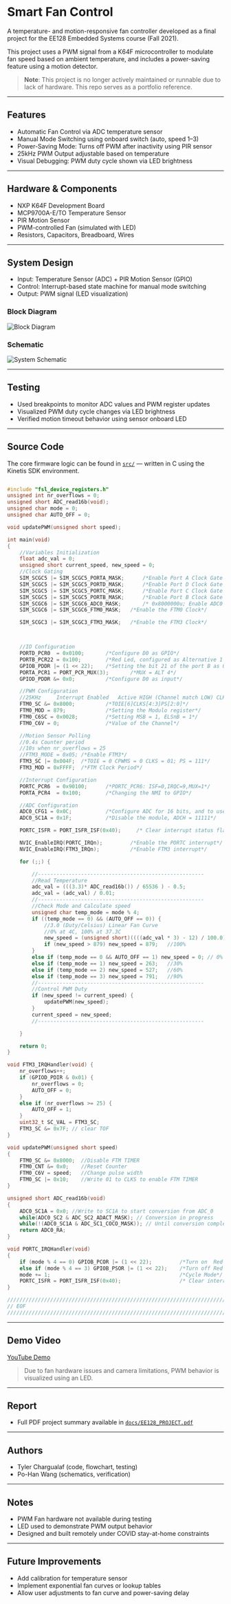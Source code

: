 # Smart Fan Control

A temperature- and motion-responsive fan controller developed as a final project for the EE128 Embedded Systems course (Fall 2021).

This project uses a PWM signal from a K64F microcontroller to modulate fan speed based on ambient temperature, and includes a power-saving feature using a motion detector.

> **Note**: This project is no longer actively maintained or runnable due to lack of hardware. This repo serves as a portfolio reference.

---

## Features
- Automatic Fan Control via ADC temperature sensor
- Manual Mode Switching using onboard switch (auto, speed 1–3)
- Power-Saving Mode: Turns off PWM after inactivity using PIR sensor
- 25kHz PWM Output adjustable based on temperature
- Visual Debugging: PWM duty cycle shown via LED brightness

---

## Hardware & Components
- NXP K64F Development Board
- MCP9700A-E/TO Temperature Sensor
- PIR Motion Sensor
- PWM-controlled Fan (simulated with LED)
- Resistors, Capacitors, Breadboard, Wires

---

## System Design

- Input: Temperature Sensor (ADC) + PIR Motion Sensor (GPIO)
- Control: Interrupt-based state machine for manual mode switching
- Output: PWM signal (LED visualization)

### Block Diagram
![Block Diagram](images/diagram.png)

### Schematic
![System Schematic](images/schematic.png)

---

## Testing
- Used breakpoints to monitor ADC values and PWM register updates
- Visualized PWM duty cycle changes via LED brightness
- Verified motion timeout behavior using sensor onboard LED

---

## Source Code
The core firmware logic can be found in [`src/`](src/) — written in C using the Kinetis SDK environment.

```c

#include "fsl_device_registers.h"
unsigned int nr_overflows = 0;
unsigned short ADC_read16b(void);
unsigned char mode = 0;
unsigned char AUTO_OFF = 0;

void updatePWM(unsigned short speed);

int main(void)
{
	//Variables Initialization
	float adc_val = 0;
	unsigned short current_speed, new_speed = 0;
  	//Clock Gating
	SIM_SCGC5 |= SIM_SCGC5_PORTA_MASK;      /*Enable Port A Clock Gate Control*/
	SIM_SCGC5 |= SIM_SCGC5_PORTD_MASK;      /*Enable Port D Clock Gate Control*/
	SIM_SCGC5 |= SIM_SCGC5_PORTC_MASK;		/*Enable Port C Clock Gate Control*/
	SIM_SCGC5 |= SIM_SCGC5_PORTB_MASK; 		/*Enable Port B Clock Gate Control*/
	SIM_SCGC6 |= SIM_SCGC6_ADC0_MASK;  		/* 0x8000000u; Enable ADC0 Clock*/
	SIM_SCGC6 |= SIM_SCGC6_FTM0_MASK;	/*Enable the FTM0 Clock*/

	SIM_SCGC3 |= SIM_SCGC3_FTM3_MASK;	/*Enable the FTM3 Clock*/



	//IO Configuration
	PORTD_PCR0  = 0x0100;		/*Configure D0 as GPIO*/
	PORTB_PCR22 = 0x100;		/*Red Led, configured as Alternative 1 (GPIO)*/
	GPIOB_PDDR |= (1 << 22);	/*Setting the bit 21 of the port B as Output*/
	PORTA_PCR1 = PORT_PCR_MUX(3);		/*MUX = ALT 4*/
	GPIOD_PDDR &= 0x0;			/*Configure D0 as input*/

	//PWM Configuration
	//25KHz		Interrupt Enabled 	Active HIGH (Channel match LOW)	CLKS = 00
	FTM0_SC &= 0x8000;			/*TOIE[6]CLKS[4:3]PS[2:0]*/
	FTM0_MOD = 879;				/*Setting the Modulo register*/
	FTM0_C6SC = 0x0028;			/*Setting MSB = 1, ELSnB = 1*/
	FTM0_C6V = 0;				/*Value of the Channel*/

	//Motion Sensor Polling
	//0.4s Counter period
	//10s when nr_overflows = 25
	//FTM3_MODE = 0x05;	/*Enable FTM3*/
	FTM3_SC |= 0x004F;	/*TOIE = 0 CPWMS = 0 CLKS = 01; PS = 111*/
	FTM3_MOD = 0xFFFF;	/*FTM Clock Period*/

	//Interrupt Configuration
	PORTC_PCR6  = 0x90100; 		/*PORTC_PCR6: ISF=0,IRQC=9,MUX=1*/
	PORTA_PCR4  = 0x100;		/*Changing the NMI to GPIO*/

	//ADC Configuration
	ADC0_CFG1 = 0x0C; 			/*Configure ADC for 16 bits, and to use bus clock*/
	ADC0_SC1A = 0x1F; 			/*Disable the module, ADCH = 11111*/

	PORTC_ISFR = PORT_ISFR_ISF(0x40); 	  /* Clear interrupt status flag */

	NVIC_EnableIRQ(PORTC_IRQn);			/*Enable the PORTC interrupt*/
	NVIC_EnableIRQ(FTM3_IRQn); 			/*Enable FTM3 interrupt*/

    for (;;) {

    	//------------------------------------------------------
    	//Read Temperature
        adc_val = (((3.3)* ADC_read16b()) / 65536 ) - 0.5;
        adc_val = (adc_val) / 0.01;
        //------------------------------------------------------
        //Check Mode and Calculate speed
        unsigned char temp_mode = mode % 4;
        if ((temp_mode == 0) && (AUTO_OFF == 0)) {
        	//3.0 (Duty/Celsius) Linear Fan Curve
        	//0% at 4C, 100% at 37.3C
        	new_speed = (unsigned short)((((adc_val * 3) - 12) / 100.0) * 879); //0.00 to 1.00
        	if (new_speed > 879) new_speed = 879;	//100%
        }
        else if (temp_mode == 0 && AUTO_OFF == 1) new_speed = 0; // 0%
        else if (temp_mode == 1) new_speed = 263;	//30%
        else if (temp_mode == 2) new_speed = 527;	//60%
        else if (temp_mode == 3) new_speed = 791;	//90%
        //------------------------------------------------------
        //Control PWM Duty
        if (new_speed != current_speed) {
        	updatePWM(new_speed);
        }
        current_speed = new_speed;
        //------------------------------------------------------

    }

    return 0;
}

void FTM3_IRQHandler(void) {
	nr_overflows++;
	if (GPIOD_PDIR & 0x01) {
		nr_overflows = 0;
		AUTO_OFF = 0;
	}
	else if (nr_overflows >= 25) {
		AUTO_OFF = 1;
	}
	uint32_t SC_VAL = FTM3_SC;
	FTM3_SC &= 0x7F; // clear TOF
}

void updatePWM(unsigned short speed)
{
	FTM0_SC &= 0x8000;	//Disable FTM TIMER
	FTM0_CNT &= 0x0;	//Reset Counter
	FTM0_C6V = speed;	//Change pulse width
	FTM0_SC |= 0x10;	//Write 01 to CLKS to enable FTM TIMER
}

unsigned short ADC_read16b(void)
{
	ADC0_SC1A = 0x0; //Write to SC1A to start conversion from ADC_0
	while(ADC0_SC2 & ADC_SC2_ADACT_MASK); // Conversion in progress
	while(!(ADC0_SC1A & ADC_SC1_COCO_MASK)); // Until conversion complete
	return ADC0_RA;
}

void PORTC_IRQHandler(void)
{
	if (mode % 4 == 0) GPIOB_PCOR |= (1 << 22);			/*Turn on  Red Led*/
	else if (mode % 4 == 3) GPIOB_PSOR |= (1 << 22); 	/*Turn off Red Led*/
	mode += 1;											/*Cycle Mode*/
	PORTC_ISFR = PORT_ISFR_ISF(0x40);					/* Clear interrupt status flag */
}

////////////////////////////////////////////////////////////////////////////////
// EOF
////////////////////////////////////////////////////////////////////////////////

```

---

## Demo Video
[YouTube Demo](https://youtu.be/BLRwBStb1T0)

> Due to fan hardware issues and camera limitations, PWM behavior is visualized using an LED.

---

## Report
- Full PDF project summary available in [`docs/EE128_PROJECT.pdf`](docs/EE128_PROJECT.pdf)

---

## Authors
- Tyler Chargualaf (code, flowchart, testing)
- Po-Han Wang (schematics, verification)

---

## Notes
- PWM Fan hardware not available during testing
- LED used to demonstrate PWM output behavior
- Designed and built remotely under COVID stay-at-home constraints

---

## Future Improvements
- Add calibration for temperature sensor
- Implement exponential fan curves or lookup tables
- Allow user adjustments to fan curve and power-saving delay